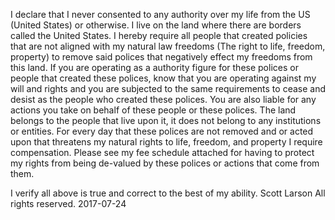 I declare that I never consented to any authority over my life from the US (United States) or otherwise. I live on the land where there are borders called the United States. I hereby require all people that created policies that are not aligned with my natural law freedoms (The right to life, freedom, property) to remove said polices that negatively effect my freedoms from this land. If you are operating as a authority figure for these polices or people that created these polices, know that you are operating against my will and rights and you are subjected to the same requirements to cease and desist as the people who created these polices. You are also liable for any actions you take on behalf of these people or these polices. The land belongs to the people that live upon it, it does not belong to any institutions or entities. For every day that these polices are not removed and or acted upon that threatens my natural rights to life, freedom, and property I require compensation.  Please see my fee schedule attached for having to protect my rights from being de-valued by these polices or actions that come from them.

I verify all above is true and correct to the best of my ability.
Scott Larson
All rights reserved.
2017-07-24
